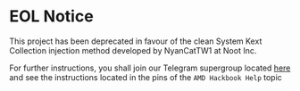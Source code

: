 # EOL Notice

This project has been deprecated in favour of the clean System Kext Collection injection method developed by NyanCatTW1 at Noot Inc.

For further instructions, you shall join our Telegram supergroup located [here](https://t.me/NootInc) and see the instructions located in the pins of the `AMD Hackbook Help` topic